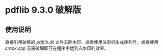 # pdflib 9.3.0 破解版

## 使用说明

直接引用破解的 $pdflib.dll$ 文件去除水印，或者使用注册机生成序列号，或者使用 $crack.cpp$ 无需破解即可在程序中达到去水印的效果。

